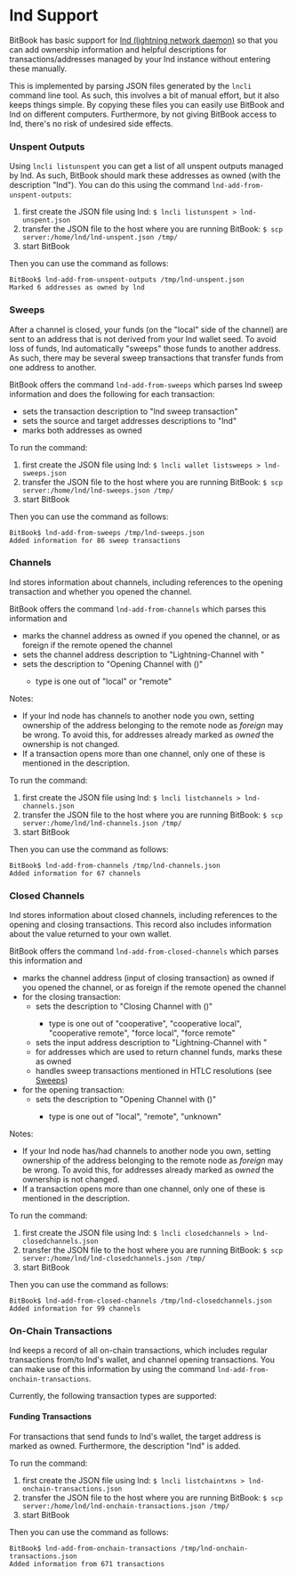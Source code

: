 # lnd Support
BitBook has basic support for [lnd (lightning network daemon)](https://github.com/lightningnetwork/lnd) so that you can
add ownership information and helpful descriptions for transactions/addresses managed by your lnd instance without
entering these manually.

This is implemented by parsing JSON files generated by the `lncli` command line tool. As such, this involves a bit of
manual effort, but it also keeps things simple. By copying these files you can easily use BitBook and lnd on
different computers. Furthermore, by not giving BitBook access to lnd, there's no risk of undesired side effects.

### Unspent Outputs
Using `lncli listunspent` you can get a list of all unspent outputs managed by lnd.
As such, BitBook should mark these addresses as owned (with the description "lnd").
You can do this using the command `lnd-add-from-unspent-outputs`:

1. first create the JSON file using lnd: `$ lncli listunspent > lnd-unspent.json`
2. transfer the JSON file to the host where you are running BitBook: `$ scp server:/home/lnd/lnd-unspent.json /tmp/`
3. start BitBook

Then you can use the command as follows:
```
BitBook$ lnd-add-from-unspent-outputs /tmp/lnd-unspent.json
Marked 6 addresses as owned by lnd
```

### Sweeps
After a channel is closed, your funds (on the "local" side of the channel) are sent to an address that is not derived
from your lnd wallet seed. To avoid loss of funds, lnd automatically "sweeps" those funds to another address. As such,
there may be several sweep transactions that transfer funds from one address to another.

BitBook offers the command `lnd-add-from-sweeps` which parses lnd sweep information and does the following for each
transaction:

 - sets the transaction description to "lnd sweep transaction"
 - sets the source and target addresses descriptions to "lnd"
 - marks both addresses as owned

To run the command:
1. first create the JSON file using lnd: `$ lncli wallet listsweeps > lnd-sweeps.json`
2. transfer the JSON file to the host where you are running BitBook: `$ scp server:/home/lnd/lnd-sweeps.json /tmp/`
3. start BitBook
   
Then you can use the command as follows:
```
BitBook$ lnd-add-from-sweeps /tmp/lnd-sweeps.json
Added information for 86 sweep transactions
```

### Channels
lnd stores information about channels, including references to the opening transaction and whether you opened the
channel.

BitBook offers the command `lnd-add-from-channels` which parses this information and

- marks the channel address as owned if you opened the channel, or as foreign if the remote opened the channel
- sets the channel address description to "Lightning-Channel with <pubkey>"
- sets the description to "Opening Channel with <pubkey> (<type>)"
  - type is one out of "local" or "remote"

Notes:

- If your lnd node has channels to another node you own, setting ownership of the address belonging to the remote
  node as *foreign* may be wrong. To avoid this, for addresses already marked as *owned* the ownership is not changed.
- If a transaction opens more than one channel, only one of these is mentioned in the description.

To run the command:
1. first create the JSON file using lnd: `$ lncli listchannels > lnd-channels.json`
2. transfer the JSON file to the host where you are running BitBook: `$ scp server:/home/lnd/lnd-channels.json /tmp/`
3. start BitBook

Then you can use the command as follows:
```
BitBook$ lnd-add-from-channels /tmp/lnd-channels.json
Added information for 67 channels
```

### Closed Channels
lnd stores information about closed channels, including references to the opening and closing transactions.
This record also includes information about the value returned to your own wallet.

BitBook offers the command `lnd-add-from-closed-channels` which parses this information and

- marks the channel address (input of closing transaction) as owned if you opened the channel,
  or as foreign if the remote opened the channel
- for the closing transaction:
  - sets the description to "Closing Channel with <pubkey> (<type>)"
    - type is one out of "cooperative", "cooperative local", "cooperative remote", "force local", "force remote"
  - sets the input address description to "Lightning-Channel with <pubkey>"
  - for addresses which are used to return channel funds, marks these as owned
  - handles sweep transactions mentioned in HTLC resolutions (see [Sweeps](#sweeps))
- for the opening transaction:
  - sets the description to "Opening Channel with <pubkey> (<type>)"
    - type is one out of "local", "remote", "unknown"
  
Notes:

- If your lnd node has/had channels to another node you own, setting ownership of the address belonging to the remote
  node as *foreign* may be wrong. To avoid this, for addresses already marked as *owned* the ownership is not changed.
- If a transaction opens more than one channel, only one of these is mentioned in the description.

To run the command:
1. first create the JSON file using lnd: `$ lncli closedchannels > lnd-closedchannels.json`
2. transfer the JSON file to the host where you are running BitBook: `$ scp server:/home/lnd/lnd-closedchannels.json /tmp/`
3. start BitBook

Then you can use the command as follows:
```
BitBook$ lnd-add-from-closed-channels /tmp/lnd-closedchannels.json
Added information for 99 channels
```

### On-Chain Transactions
lnd keeps a record of all on-chain transactions, which includes regular transactions from/to lnd's wallet, and channel
opening transactions. You can make use of this information by using the command `lnd-add-from-onchain-transactions`.

Currently, the following transaction types are supported:

#### Funding Transactions
For transactions that send funds to lnd's wallet, the target address is marked as owned.
Furthermore, the description "lnd" is added.

To run the command:
1. first create the JSON file using lnd: `$ lncli listchaintxns > lnd-onchain-transactions.json`
2. transfer the JSON file to the host where you are running BitBook: `$ scp server:/home/lnd/lnd-onchain-transactions.json /tmp/`
3. start BitBook

Then you can use the command as follows:
```
BitBook$ lnd-add-from-onchain-transactions /tmp/lnd-onchain-transactions.json
Added information from 671 transactions
```